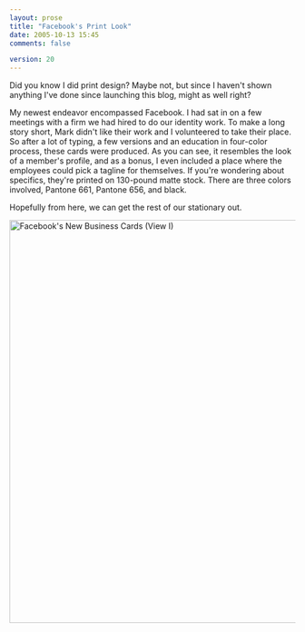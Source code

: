 ```yaml
---
layout: prose
title: "Facebook's Print Look"
date: 2005-10-13 15:45
comments: false

version: 20
---
```


Did you know I did print design? Maybe not, but since I haven't shown anything I've done since launching this blog, might as well right?

My newest endeavor encompassed Facebook. I had sat in on a few meetings with a firm we had hired to do our identity work. To make a long story short, Mark didn't like their work and I volunteered to take their place. So after a lot of typing, a few versions and an education in four-color process, these cards were produced. As you can see, it resembles the look of a member's profile, and as a bonus, I even included a place where the employees could pick a tagline for themselves. If you're wondering about specifics, they're printed on 130-pound matte stock. There are three colors involved, Pantone 661, Pantone 656, and black.

Hopefully from here, we can get the rest of our stationary out.

[<img src="http://farm1.static.flickr.com/26/52276678_dce587c34f.jpg" width="710" height="710" alt="Facebook's New Business Cards (View I)" />][1]

[1]: http://www.flickr.com/photos/avalonstar/52276678/
